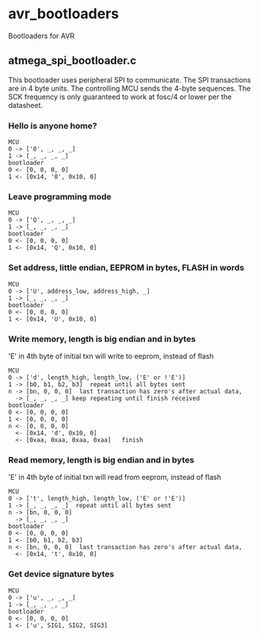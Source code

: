 # avr_bootloaders
Bootloaders for AVR

## atmega_spi_bootloader.c

This bootloader uses peripheral SPI to communicate. The SPI
transactions are in 4 byte units. The controlling MCU sends the 4-byte
sequences. The SCK frequency is only guaranteed to work at fosc/4 or
lower per the datasheet.

### Hello is anyone home?

```
MCU
0 -> ['0', _, _, _]
1 -> [_, _, _, _]
bootloader
0 <- [0, 0, 0, 0]
1 <- [0x14, '0', 0x10, 0]
```

### Leave programming mode

```
MCU
0 -> ['Q', _, _, _]
1 -> [_, _, _, _]
bootloader
0 <- [0, 0, 0, 0]
1 <- [0x14, 'Q', 0x10, 0]
```

### Set address, little endian, EEPROM in bytes, FLASH in words

```
MCU
0 -> ['U', address_low, address_high, _]
1 -> [_, _, _, _]
bootloader
0 <- [0, 0, 0, 0]
1 <- [0x14, 'U', 0x10, 0]
```

### Write memory, length is big endian and in bytes

'E' in 4th byte of initial txn will write to eeprom, instead of flash

```
MCU
0 -> ['d', length_high, length_low, ('E' or !'E')] 
1 -> [b0, b1, b2, b3]  repeat until all bytes sent
n -> [bn, 0, 0, 0]  last transaction has zero's after actual data,
  -> [_, _, _, _] keep repeating until finish received
bootloader
0 <- [0, 0, 0, 0]
1 <- [0, 0, 0, 0]
n <- [0, 0, 0, 0]
  <- [0x14, 'd', 0x10, 0]
  <- [0xaa, 0xaa, 0xaa, 0xaa]   finish
```

### Read memory, length is big endian and in bytes

'E' in 4th byte of initial txn will read from eeprom, instead of flash

```
MCU
0 -> ['t', length_high, length_low, ('E' or !'E')]
1 -> [_, _, _, _]  repeat until all bytes sent
n -> [bn, 0, 0, 0]
  -> [_, _, _, _]
bootloader
0 <- [0, 0, 0, 0]
1 <- [b0, b1, b2, b3]
n <- [bn, 0, 0, 0]  last transaction has zero's after actual data,
  <- [0x14, 't', 0x10, 0]
```
  
### Get device signature bytes

```
MCU
0 -> ['u', _, _, _]
1 -> [_, _, _, _]
bootloader
0 <- [0, 0, 0, 0]
1 <- ['u', SIG1, SIG2, SIG3]
```

